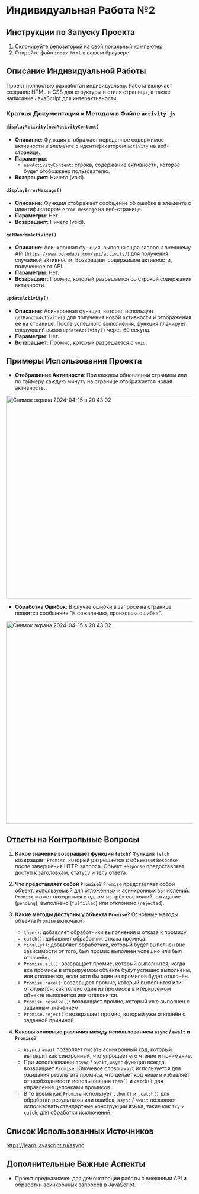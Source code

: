 # Индивидуальная Работа №2

## Инструкции по Запуску Проекта
1. Склонируйте репозиторий на свой локальный компьютер.
2. Откройте файл `index.html` в вашем браузере.

## Описание Индивидуальной Работы
Проект полностью разработан индивидуально. Работа включает создание HTML и CSS для структуры и стиля страницы, а также написание JavaScript для интерактивности.

### Краткая Документация к Методам в Файле `activity.js`
#### `displayActivity(newActivityContent)`
- **Описание**: Функция отображает переданное содержимое активности в элементе с идентификатором `activity` на веб-странице.
- **Параметры**:
  - `newActivityContent`: строка, содержание активности, которое будет отображено пользователю.
- **Возвращает**: Ничего (void).

#### `displayErrorMessage()`
- **Описание**: Функция отображает сообщение об ошибке в элементе с идентификатором `error-message` на веб-странице.
- **Параметры**: Нет.
- **Возвращает**: Ничего (void).

#### `getRandomActivity()`
- **Описание**: Асинхронная функция, выполняющая запрос к внешнему API (`https://www.boredapi.com/api/activity/`) для получения случайной активности. Возвращает содержимое активности, полученное от API.
- **Параметры**: Нет.
- **Возвращает**: Промис, который разрешается со строкой содержания активности.

#### `updateActivity()`
- **Описание**: Асинхронная функция, которая использует `getRandomActivity()` для получения новой активности и отображения её на странице. После успешного выполнения, функция планирует следующий вызов `updateActivity()` через 60 секунд.
- **Параметры**: Нет.
- **Возвращает**: Промис, который разрешается с `void`.


## Примеры Использования Проекта
- **Отображение Активности**: При каждом обновлении страницы или по таймеру каждую минуту на странице отображается новая активность.
<img width="547" alt="Снимок экрана 2024-04-15 в 20 43 02" src="https://github.com/svetlanov/svetlanov-js-individual2/assets/166555611/ca229e2a-8ed2-4f86-8830-50fc2d42c71f">


- **Обработка Ошибок**: В случае ошибки в запросе на странице появится сообщение "К сожалению, произошла ошибка".
<img width="547" alt="Снимок экрана 2024-04-15 в 20 43 02" src="https://github.com/svetlanov/svetlanov-js-individual2/assets/166555611/043137f9-49cd-46db-ac58-57de2323b019">

## Ответы на Контрольные Вопросы

1. **Какое значение возвращает функция `fetch`?**
   Функция `fetch` возвращает `Promise`, который разрешается с объектом `Response` после завершения HTTP-запроса. Объект `Response` предоставляет доступ к заголовкам, статусу и телу ответа.

2. **Что представляет собой `Promise`?**
   `Promise` представляет собой объект, используемый для отложенных и асинхронных вычислений. `Promise` может находиться в одном из трёх состояний: ожидание (`pending`), выполнено (`fulfilled`) или отклонено (`rejected`).

3. **Какие методы доступны у объекта `Promise`?**
   Основные методы объекта `Promise` включают:
   - `then()`: добавляет обработчики выполнения и отказа к промису.
   - `catch()`: добавляет обработчик отказа промиса.
   - `finally()`: добавляет обработчик, который будет выполнен вне зависимости от того, был промис выполнен успешно или был отклонён.
   - `Promise.all()`: возвращает промис, который выполнится, когда все промисы в итерируемом объекте будут успешно выполнены, или отклонится, если хотя бы один из промисов будет отклонён.
   - `Promise.race()`: возвращает промис, который выполнится или отклонится, как только один из промисов в итерируемом объекте выполнится или отклонится.
   - `Promise.resolve()`: возвращает промис, который уже выполнен с заданным значением.
   - `Promise.reject()`: возвращает промис, который уже отклонён с заданной причиной.

4. **Каковы основные различия между использованием `async` / `await` и `Promise`?**
   - `Async` / `await` позволяет писать асинхронный код, который выглядит как синхронный, что упрощает его чтение и понимание.
   - При использовании `async` / `await`, `async` функция всегда возвращает `Promise`. Ключевое слово `await` используется для ожидания результата промиса, что делает код чище и избавляет от необходимости использования `then()` и `catch()` для управления цепочками промисов.
   - В то время как `Promise` использует `.then()` и `.catch()` для обработки результатов или ошибок, `async` / `await` позволяет использовать стандартные конструкции языка, такие как `try` и `catch`, для обработки исключений.


## Список Использованных Источников
https://learn.javascript.ru/async

## Дополнительные Важные Аспекты
- Проект предназначен для демонстрации работы с внешними API и обработки асинхронных запросов в JavaScript.

